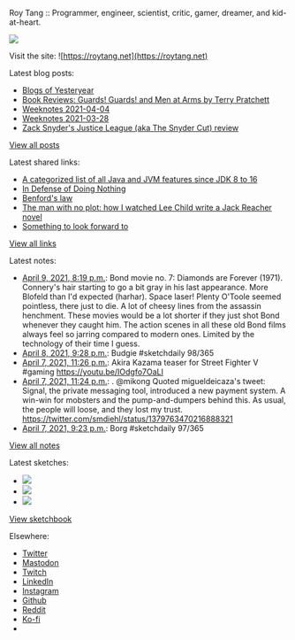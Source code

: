 Roy Tang :: Programmer, engineer, scientist, critic, gamer, dreamer, and kid-at-heart.

![](https://roytang.net/static/img/profile.jpg)

Visit the site: ![https://roytang.net](https://roytang.net)

Latest blog posts:

- [Blogs of Yesteryear](https://roytang.net/2021/04/blogs-of-yesteryear/)
- [Book Reviews: Guards! Guards! and Men at Arms by Terry Pratchett](https://roytang.net/2021/04/discworld-city-watch/)
- [Weeknotes 2021-04-04](https://roytang.net/2021/04/weeknotes-2021-04-04/)
- [Weeknotes 2021-03-28](https://roytang.net/2021/03/weeknotes-2021-03-28/)
- [Zack Snyder&#x27;s Justice League (aka The Snyder Cut) review](https://roytang.net/2021/03/snyder-cut/)

[View all posts](https://roytang.net/blog)

Latest shared links:

- [A categorized list of all Java and JVM features since JDK 8 to 16](https://roytang.net/2021/04/a-categorized-list-of-all-java-and-jvm-features-since-jdk-8-to-16/)
- [In Defense of Doing Nothing](https://roytang.net/2021/04/in-defense-of-doing-nothing/)
- [Benford&#x27;s law](https://roytang.net/2021/04/benfords-law/)
- [The man with no plot: how I watched Lee Child write a Jack Reacher novel](https://roytang.net/2021/04/the-man-with-no-plot-how-i-watched-lee-child-write-a-jack-reacher-novel/)
- [Something to look forward to](https://roytang.net/2021/03/something-to-look-forward-to/)

[View all links](https://roytang.net/links)

Latest notes:

- [April 9, 2021, 8:19 p.m.](https://roytang.net/2021/04/8fd56682f77942eb0badef9444d465a4/): Bond movie no. 7: Diamonds are Forever (1971). Connery&#x27;s hair starting to go a bit gray in his last appearance. More Blofeld than I&#x27;d expected (harhar). Space laser! Plenty O&#x27;Toole seemed pointless, there just to die. A lot of cheesy lines from the assassin henchment. These movies would be a lot shorter if they just shot Bond whenever they caught him. The action scenes in all these old Bond films always feel so jarring compared to modern ones. Limited by the technology of their time I guess.
- [April 8, 2021, 9:28 p.m.](https://roytang.net/2021/04/1380150652068716546/): Budgie #sketchdaily 98/365
- [April 7, 2021, 11:26 p.m.](https://roytang.net/2021/04/1379817866447347713/): Akira Kazama teaser for Street Fighter V #gaming https://youtu.be/IOdgfo7OaLI
- [April 7, 2021, 11:24 p.m.](https://roytang.net/2021/04/1379817432500502532/): . @mikong Quoted migueldeicaza&#x27;s tweet: Signal, the private messaging tool, introduced a new payment system. A win-win for mobsters and the pump-and-dumpers behind this. As usual, the people will loose, and they lost my trust. https://twitter.com/smdiehl/status/1379763470216888321
- [April 7, 2021, 9:23 p.m.](https://roytang.net/2021/04/1379786935871238144/): Borg #sketchdaily 97/365

[View all notes](https://roytang.net/notes)

Latest sketches:


- ![](https://roytang.net/media/cache/68/05/6805da3076962e6267def08319fea1aa.jpg)
- ![](https://roytang.net/media/cache/8f/9c/8f9cc7b1eebbf9e191059873076c9069.jpg)
- ![](https://roytang.net/media/cache/26/9f/269f17e21bea616529868fba1ad7cc60.jpg)

[View sketchbook](https://roytang.net/albums/sketchbook)


Elsewhere:

- [Twitter](https://twitter.com/roytang)
- [Mastodon](https://mastodon.technology/@roytang)
- [Twitch](https://twitch.tv/twitchyroy)
- [LinkedIn](https://www.linkedin.com/in/roytang)
- [Instagram](https://instagram.com/roytang0400)
- [Github](https://github.com/roytang)
- [Reddit](https://reddit.com/u/hungryroy)
- [Ko-fi](https://ko-fi.com/roytang)
- [](mailto:hello@roytang.net)